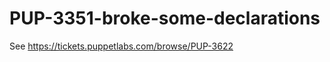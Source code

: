PUP-3351-broke-some-declarations
================================

See https://tickets.puppetlabs.com/browse/PUP-3622

